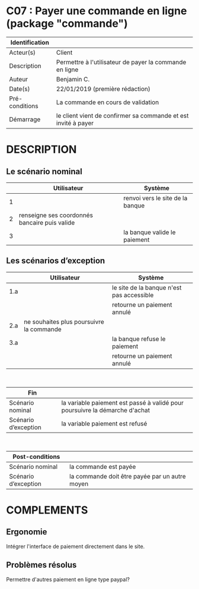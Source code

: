 # C07 : Payer une commande en ligne (package "commande")

|Identification | |
|-|-|
|Acteur(s) | Client |
|Description | Permettre à l'utilisateur de payer la commande en ligne |
|Auteur | Benjamin C. |
|Date(s) | 22/01/2019 (première rédaction) |
|Pré-conditions | La commande en cours de validation |
|Démarrage | le client vient de confirmer sa commande et est invité à payer |

# DESCRIPTION

## Le scénario nominal
||Utilisateur|Système|
|-|-|-|
|1| | renvoi vers le site de la banque |
|2| renseigne ses coordonnés bancaire puis valide |  |
|3| | la banque valide le paiement |

## Les scénarios d’exception

||Utilisateur|Système|
|-|-|-|
|1.a|  | le site de la banque n'est pas accessible |
||  | retourne un paiement annulé |
|2.a| ne souhaites plus poursuivre la commande |  |
|3.a|  | la banque refuse le paiement |
||  | retourne un paiement annulé |

<br/>

|Fin||
|-|-|
|Scénario nominal | la variable paiement est passé à validé pour poursuivre la démarche d'achat |
|Scénario d’exception | la variable paiement est refusé |

<br/>

|Post-conditions||
|-|-
|Scénario nominal | la commande est payée |
|Scénario d’exception | la commande doit être  payée par un autre moyen|

# COMPLEMENTS

## Ergonomie 

Intégrer l'interface de paiement directement dans le site.

## Problèmes résolus 

Permettre d'autres paiement en ligne type paypal?